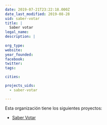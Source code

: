 ```yaml
---
date: 2019-07-21T23:22:18.000Z
date_last_modified: 2019-08-28
uid: saber-votar
title: |
  Saber votar
legal_name: 
description: |
  
org_type: 
website: 
year_founded: 
facebook: 
twitter: 
tags:

cities: 

projects_uids:
  - saber-votar

---
```


Esta organización tiene los siguientes proyectos:

- [Saber Votar](/proyectos/saber-votar)
